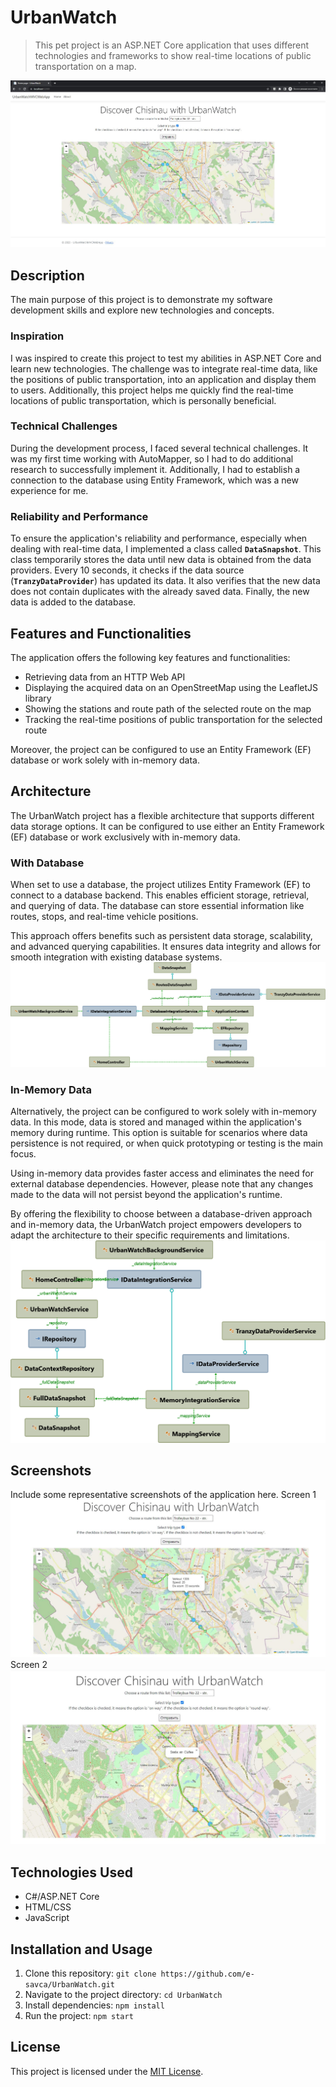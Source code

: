 # UrbanWatch

> This pet project is an ASP.NET Core application that uses different technologies and frameworks to show real-time locations of public transportation on a map.

![Presentation Image](https://github.com/e-savca/UrbanWatch/blob/86b9745bd521628a83e6dfa43fbb8c22f4d8107a/docs/img/presentation.jpg)

## Description
The main purpose of this project is to demonstrate my software development skills and explore new technologies and concepts.

### **Inspiration**
I was inspired to create this project to test my abilities in ASP.NET Core and learn new technologies. The challenge was to integrate real-time data, like the positions of public transportation, into an application and display them to users. Additionally, this project helps me quickly find the real-time locations of public transportation, which is personally beneficial.

### **Technical Challenges**
During the development process, I faced several technical challenges. It was my first time working with AutoMapper, so I had to do additional research to successfully implement it. Additionally, I had to establish a connection to the database using Entity Framework, which was a new experience for me.

### **Reliability and Performance**
To ensure the application's reliability and performance, especially when dealing with real-time data, I implemented a class called **`DataSnapshot`**. This class temporarily stores the data until new data is obtained from the data providers. Every 10 seconds, it checks if the data source (**`TranzyDataProvider`**) has updated its data. It also verifies that the new data does not contain duplicates with the already saved data. Finally, the new data is added to the database.

## Features and Functionalities
The application offers the following key features and functionalities:

- Retrieving data from an HTTP Web API
- Displaying the acquired data on an OpenStreetMap using the LeafletJS library
- Showing the stations and route path of the selected route on the map
- Tracking the real-time positions of public transportation for the selected route

Moreover, the project can be configured to use an Entity Framework (EF) database or work solely with in-memory data.

## **Architecture**

The UrbanWatch project has a flexible architecture that supports different data storage options. It can be configured to use either an Entity Framework (EF) database or work exclusively with in-memory data.

### **With Database**

When set to use a database, the project utilizes Entity Framework (EF) to connect to a database backend. This enables efficient storage, retrieval, and querying of data. The database can store essential information like routes, stops, and real-time vehicle positions.

This approach offers benefits such as persistent data storage, scalability, and advanced querying capabilities. It ensures data integrity and allows for smooth integration with existing database systems.
![Type Dependencies Diagram for UseDatabase True](https://github.com/e-savca/UrbanWatch/blob/dfd820bf62e7b0879abd17a7af6f4ad2d900143c/docs/img/Type%20Dependencies%20Diagram%20for%20UseDatabase%20True.png)
### **In-Memory Data**

Alternatively, the project can be configured to work solely with in-memory data. In this mode, data is stored and managed within the application's memory during runtime. This option is suitable for scenarios where data persistence is not required, or when quick prototyping or testing is the main focus.

Using in-memory data provides faster access and eliminates the need for external database dependencies. However, please note that any changes made to the data will not persist beyond the application's runtime.

By offering the flexibility to choose between a database-driven approach and in-memory data, the UrbanWatch project empowers developers to adapt the architecture to their specific requirements and limitations.
![Type Dependencies Diagram for UseDatabase False](https://github.com/e-savca/UrbanWatch/blob/dfd820bf62e7b0879abd17a7af6f4ad2d900143c/docs/img/Type%20Dependencies%20Diagram%20for%20UseDatabase%20False.png)
## Screenshots

Include some representative screenshots of the application here.
Screen 1
![Screen 1](https://github.com/e-savca/UrbanWatch/blob/dfd820bf62e7b0879abd17a7af6f4ad2d900143c/docs/img/screen1.jpg)
Screen 2
![Screen 2](https://github.com/e-savca/UrbanWatch/blob/dfd820bf62e7b0879abd17a7af6f4ad2d900143c/docs/img/screen%202.jpg)



## Technologies Used

- C#/ASP.NET Core 
- HTML/CSS
- JavaScript

## Installation and Usage

1. Clone this repository: `git clone https://github.com/e-savca/UrbanWatch.git`
2. Navigate to the project directory: `cd UrbanWatch`
3. Install dependencies: `npm install`
4. Run the project: `npm start`

## License

This project is licensed under the [MIT License](LICENSE).
